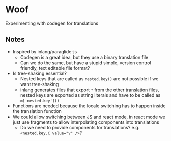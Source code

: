 # Woof

Experimenting with codegen for translations

## Notes

- Inspired by inlang/paraglide-js
  - Codegen is a great idea, but they use a binary translation file
  - Can we do the same, but have a stupid simple, version control friendly, text editable file format?
- Is tree-shaking essential?
  - Nested keys that are called as `nested.key()` are not possible if we want tree-shaking
  - inlang generates files that export `*` from the other translation files, nested keys are exported as string literals and have to be called as `m['nested.key']()`
- Functions are needed because the locale switching has to happen inside the translation function
- We could allow switching between JS and react mode, in react mode we just use fragments to allow interpolating components into translations
  - Do we need to provide components for translations? e.g. `<nested.key.C value="v" />`?
